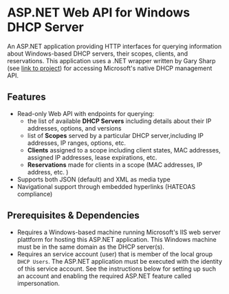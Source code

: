 # ASP.NET Web API for Windows DHCP Server
An ASP.NET application providing HTTP interfaces for querying information about Windows-based DHCP servers, their scopes, clients, and reservations.
This application uses a .NET wrapper written by Gary Sharp (see [link to project](https://github.com/garysharp/DhcpServerApi)) for accessing Microsoft's native DHCP management API.

## Features
- Read-only Web API with endpoints for querying:
  - the list of available **DHCP Servers** including details about their IP addresses, options, and versions 
  - list of **Scopes** served by a particular DHCP server,including IP addresses, IP ranges, options, etc.
  - **Clients** assigned to a scope including client states, MAC addresses, assigned IP addresses, lease expirations, etc.
  - **Reservations** made for clients in a scope (MAC addresses, IP address, etc. )
- Supports both JSON (default) and XML as media type
- Navigational support through embedded hyperlinks (HATEOAS compliance)

## Prerequisites & Dependencies
- Requires a Windows-based machine running Microsoft's IIS web server plattform for hosting this ASP.NET application. This Windows machine must be in the same domain as the DHCP server(s).
- Requires an service account (user) that is member of the local group `DHCP Users`. The ASP.NET application must be executed with the identity of this service account. See the instructions below for setting up such an account and enabling the required ASP.NET feature called impersonation.
